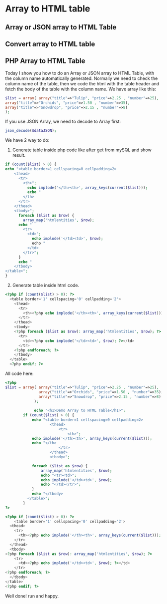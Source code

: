 # Array to HTML table
## Array or JSON array to HTML Table
## Convert array to HTML table
## PHP Array to HTML Table

Today I show you how to do an Array or JSON array to HTML Table, with the column name automatically generated. Normally we need to check the column name of the table, then we code the html with the table header and fetch the body of the table with the column name.
We have array like this:
```php
$list = array( array("title"=>"Tulip", "price"=>2.25 , "number"=>25),
array("title"=>"Orchids", "price"=>1.50 , "number"=>35),
array("title"=>"Snowdrop", "price"=>2.15 , "number"=>8)
);
```
If you use JSON Array, we need to decode to Array first:
```php
json_decode($dataJSON);
```

We have 2 way to do:
1. Generate table inside php code like after get from mySQL and show result.
``` php
if (count($list) > 0) {
echo "<table border=1 cellspacing=0 cellpadding=2>
    <thead>
      <tr>
        <th>";
          echo implode('</th><th>', array_keys(current($list)));
          echo "
        </th>
      </tr>
    </thead>
    <tbody>";
      foreach ($list as $row) {
        array_map('htmlentities', $row);
      echo "
        <tr>
          <td>";
            echo implode('</td><td>', $row);
            echo "
          </td>
        </tr>";
      }
      echo "
    </tbody>
</table>";
}
```


2. Generate table inside html code.
``` php
<?php if (count($list) > 0): ?>
  <table border='1' cellspacing='0' cellpadding='2'>
    <thead>
      <tr>
        <th><?php echo implode('</th><th>', array_keys(current($list))); ?></th>
      </tr>
    </thead>
    <tbody>
    <?php foreach ($list as $row): array_map('htmlentities', $row); ?>
      <tr>
        <td><?php echo implode('</td><td>', $row); ?></td>
      </tr>
    <?php endforeach; ?>
    </tbody>
  </table>
  <?php endif; ?>
```

All code here:
```php
<?php
$list = array( array("title"=>"Tulip", "price"=>2.25 , "number"=>25),
               array("title"=>"Orchids", "price"=>1.50 , "number"=>35),
               array("title"=>"Snowdrop", "price"=>2.15 , "number"=>8)
             );
             
             echo "<h1>Demo Array to HTML Table</h1>";
        if (count($list) > 0) {
            echo "<table border=1 cellspacing=0 cellpadding=2>
                    <thead>
                        <tr>
                            <th>";
            echo implode('</th><th>', array_keys(current($list)));
            echo "</th>
                        </tr>
                    </thead>
                    <tbody>";

            foreach ($list as $row) {
                array_map('htmlentities', $row);
                echo "<tr><td>";
                echo implode('</td><td>', $row);
                echo "</td></tr>";
            }
            echo "</tbody>
          </table>";
        }
?>

<?php if (count($list) > 0): ?>
    <table border='1' cellspacing='0' cellpadding='2'>
  <thead>
    <tr>
      <th><?php echo implode('</th><th>', array_keys(current($list))); ?></th>
    </tr>
  </thead>
  <tbody>
<?php foreach ($list as $row): array_map('htmlentities', $row); ?>
    <tr>
      <td><?php echo implode('</td><td>', $row); ?></td>
    </tr>
<?php endforeach; ?>
  </tbody>
</table>
<?php endif; ?>
```

Well done! run and happy.
